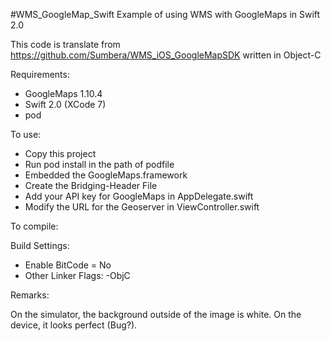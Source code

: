 #WMS_GoogleMap_Swift
Example of using WMS with GoogleMaps in Swift 2.0

This code is translate from https://github.com/Sumbera/WMS_iOS_GoogleMapSDK written in Object-C


Requirements:

- GoogleMaps 1.10.4
- Swift 2.0 (XCode 7)
- pod


To use:

- Copy this project
- Run pod install in the path of podfile
- Embedded the GoogleMaps.framework
- Create the Bridging-Header File
- Add your API key for GoogleMaps in AppDelegate.swift
- Modify the URL for the Geoserver in ViewController.swift

To compile:

Build Settings:
- Enable BitCode = No
- Other Linker Flags: -ObjC


Remarks:

On the simulator, the background outside of the image is white. On the device, it looks perfect (Bug?).
